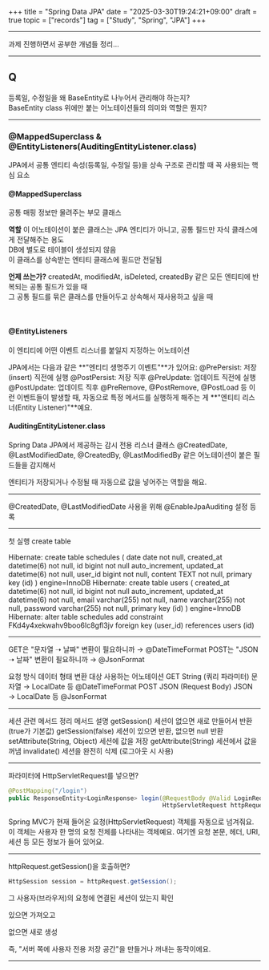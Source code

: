 +++
title = "Spring Data JPA"
date = "2025-03-30T19:24:21+09:00"
draft = true
topic = ["records"]
tag = ["Study", "Spring", "JPA"]
+++

---

과제 진행하면서 공부한 개념들 정리...  

---
## Q
등록일, 수정일을 왜 BaseEntity로 나누어서 관리해야 하는지?  
BaseEntity class 위에만 붙는 어노테이션들의 의미와 역할은 뭔지?  

---

### @MappedSuperclass & @EntityListeners(AuditingEntityListener.class)  
JPA에서 공통 엔티티 속성(등록일, 수정일 등)을 상속 구조로 관리할 때 꼭 사용되는 핵심 요소  

#### @MappedSuperclass
공통 매핑 정보만 물려주는 부모 클래스

**역할**
이 어노테이션이 붙은 클래스는 JPA 엔티티가 아니고, 공통 필드만 자식 클래스에게 전달해주는 용도  
DB에 별도로 테이블이 생성되지 않음  
이 클래스를 상속받는 엔티티 클래스에 필드만 전달됨  

**언제 쓰는가?**
createdAt, modifiedAt, isDeleted, createdBy 같은 모든 엔티티에 반복되는 공통 필드가 있을 때  
그 공통 필드를 묶은 클래스를 만들어두고 상속해서 재사용하고 싶을 때  

<br>

#### @EntityListeners
이 엔티티에 어떤 이벤트 리스너를 붙일지 지정하는 어노테이션

JPA에서는 다음과 같은 **"엔티티 생명주기 이벤트"**가 있어요:
@PrePersist: 저장(insert) 직전에 실행
@PostPersist: 저장 직후
@PreUpdate: 업데이트 직전에 실행
@PostUpdate: 업데이트 직후
@PreRemove, @PostRemove, @PostLoad 등
이런 이벤트들이 발생할 때, 자동으로 특정 메서드를 실행하게 해주는 게 **"엔티티 리스너(Entity Listener)"**예요.

#### AuditingEntityListener.class
Spring Data JPA에서 제공하는 감시 전용 리스너 클래스
@CreatedDate, @LastModifiedDate, @CreatedBy, @LastModifiedBy 같은 어노테이션이 붙은 필드들을 감지해서

엔티티가 저장되거나 수정될 때 자동으로 값을 넣어주는 역할을 해요.

---
@CreatedDate, @LastModifiedDate 사용을 위해
@EnableJpaAuditing 설정 등록

---

첫 실행 create table

Hibernate: 
    create table schedules (
        date date not null,
        created_at datetime(6) not null,
        id bigint not null auto_increment,
        updated_at datetime(6) not null,
        user_id bigint not null,
        content TEXT not null,
        primary key (id)
    ) engine=InnoDB
Hibernate: 
    create table users (
        created_at datetime(6) not null,
        id bigint not null auto_increment,
        updated_at datetime(6) not null,
        email varchar(255) not null,
        name varchar(255) not null,
        password varchar(255) not null,
        primary key (id)
    ) engine=InnoDB
Hibernate: 
    alter table schedules 
       add constraint FKd4y4xekwahv9boo6lc8gfl3jv 
       foreign key (user_id) 
       references users (id)

---

GET은 "문자열 ➝ 날짜" 변환이 필요하니까 → @DateTimeFormat
POST는 "JSON ➝ 날짜" 변환이 필요하니까 → @JsonFormat

요청 방식	데이터 형태	변환 대상	사용하는 어노테이션
GET	String (쿼리 파라미터)	문자열 → LocalDate 등	@DateTimeFormat
POST	JSON (Request Body)	JSON → LocalDate 등	@JsonFormat

---

 세션 관련 메서드 정리
메서드	설명
getSession()	세션이 없으면 새로 만들어서 반환 (true가 기본값)
getSession(false)	세션이 있으면 반환, 없으면 null 반환
setAttribute(String, Object)	세션에 값을 저장
getAttribute(String)	세션에서 값을 꺼냄
invalidate()	세션을 완전히 삭제 (로그아웃 시 사용)

---

파라미터에 HttpServletRequest를 넣으면?
```java
@PostMapping("/login")
public ResponseEntity<LoginResponse> login(@RequestBody @Valid LoginRequest request,
                                           HttpServletRequest httpRequest)
```
Spring MVC가 현재 들어온 요청(HttpServletRequest) 객체를 자동으로 넘겨줘요.
이 객체는 사용자 한 명의 요청 전체를 나타내는 객체예요.
여기엔 요청 본문, 헤더, URI, 세션 등 모든 정보가 들어 있어요.

---

httpRequest.getSession()을 호출하면?
```java
HttpSession session = httpRequest.getSession();

```
그 사용자(브라우저)의 요청에 연결된 세션이 있는지 확인

있으면 가져오고

없으면 새로 생성

즉, "서버 쪽에 사용자 전용 저장 공간"을 만들거나 꺼내는 동작이에요.

---


